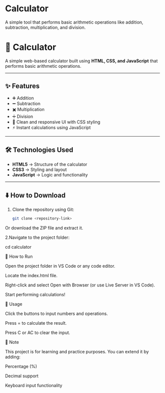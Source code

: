 # Calculator
A simple tool that performs basic arithmetic operations like addition, subtraction, multiplication, and division.

# 🧮 Calculator

A simple web-based calculator built using **HTML, CSS, and JavaScript** that performs basic arithmetic operations.

---

## ✨ Features

- ➕ Addition  
- ➖ Subtraction  
- ✖️ Multiplication  
- ➗ Division  
- 🎨 Clean and responsive UI with CSS styling  
- ⚡ Instant calculations using JavaScript  

---

## 🛠 Technologies Used

- **HTML5** → Structure of the calculator  
- **CSS3** → Styling and layout  
- **JavaScript** → Logic and functionality  

---

## ⬇️ How to Download

1. Clone the repository using Git:  
   ```bash
   git clone <repository-link>
Or download the ZIP file and extract it.

2.Navigate to the project folder:

cd calculator

🚀 How to Run

Open the project folder in VS Code or any code editor.

Locate the index.html file.

Right-click and select Open with Browser (or use Live Server in VS Code).

Start performing calculations!

📝 Usage

Click the buttons to input numbers and operations.

Press = to calculate the result.

Press C or AC to clear the input.

📌 Note

This project is for learning and practice purposes. You can extend it by adding:

Percentage (%)

Decimal support

Keyboard input functionality
